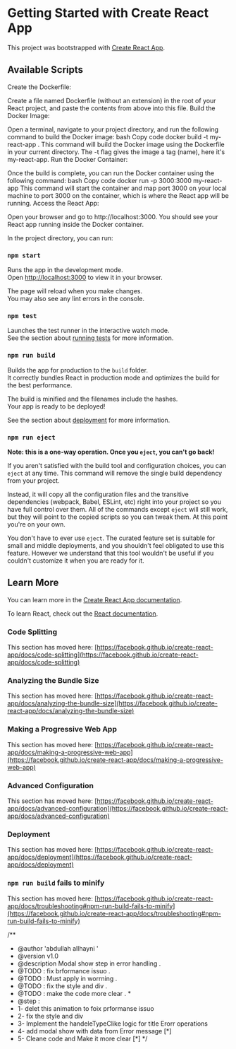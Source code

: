 # Getting Started with Create React App

This project was bootstrapped with [Create React App](https://github.com/facebook/create-react-app).

## Available Scripts

Create the Dockerfile:

Create a file named Dockerfile (without an extension) in the root of your React project, and paste the contents from above into this file.
Build the Docker Image:

Open a terminal, navigate to your project directory, and run the following command to build the Docker image:
bash
Copy code
docker build -t my-react-app .
This command will build the Docker image using the Dockerfile in your current directory. The -t flag gives the image a tag (name), here it's my-react-app.
Run the Docker Container:

Once the build is complete, you can run the Docker container using the following command:
bash
Copy code
docker run -p 3000:3000 my-react-app
This command will start the container and map port 3000 on your local machine to port 3000 on the container, which is where the React app will be running.
Access the React App:

Open your browser and go to http://localhost:3000. You should see your React app running inside the Docker container.


In the project directory, you can run:

### `npm start`

Runs the app in the development mode.\
Open [http://localhost:3000](http://localhost:3000) to view it in your browser.

The page will reload when you make changes.\
You may also see any lint errors in the console.

### `npm test`

Launches the test runner in the interactive watch mode.\
See the section about [running tests](https://facebook.github.io/create-react-app/docs/running-tests) for more information.

### `npm run build`

Builds the app for production to the `build` folder.\
It correctly bundles React in production mode and optimizes the build for the best performance.

The build is minified and the filenames include the hashes.\
Your app is ready to be deployed!

See the section about [deployment](https://facebook.github.io/create-react-app/docs/deployment) for more information.

### `npm run eject`

**Note: this is a one-way operation. Once you `eject`, you can't go back!**

If you aren't satisfied with the build tool and configuration choices, you can `eject` at any time. This command will remove the single build dependency from your project.

Instead, it will copy all the configuration files and the transitive dependencies (webpack, Babel, ESLint, etc) right into your project so you have full control over them. All of the commands except `eject` will still work, but they will point to the copied scripts so you can tweak them. At this point you're on your own.

You don't have to ever use `eject`. The curated feature set is suitable for small and middle deployments, and you shouldn't feel obligated to use this feature. However we understand that this tool wouldn't be useful if you couldn't customize it when you are ready for it.

## Learn More

You can learn more in the [Create React App documentation](https://facebook.github.io/create-react-app/docs/getting-started).

To learn React, check out the [React documentation](https://reactjs.org/).

### Code Splitting

This section has moved here: [https://facebook.github.io/create-react-app/docs/code-splitting](https://facebook.github.io/create-react-app/docs/code-splitting)

### Analyzing the Bundle Size

This section has moved here: [https://facebook.github.io/create-react-app/docs/analyzing-the-bundle-size](https://facebook.github.io/create-react-app/docs/analyzing-the-bundle-size)

### Making a Progressive Web App

This section has moved here: [https://facebook.github.io/create-react-app/docs/making-a-progressive-web-app](https://facebook.github.io/create-react-app/docs/making-a-progressive-web-app)

### Advanced Configuration

This section has moved here: [https://facebook.github.io/create-react-app/docs/advanced-configuration](https://facebook.github.io/create-react-app/docs/advanced-configuration)

### Deployment

This section has moved here: [https://facebook.github.io/create-react-app/docs/deployment](https://facebook.github.io/create-react-app/docs/deployment)

### `npm run build` fails to minify

This section has moved here: [https://facebook.github.io/create-react-app/docs/troubleshooting#npm-run-build-fails-to-minify](https://facebook.github.io/create-react-app/docs/troubleshooting#npm-run-build-fails-to-minify)




/**
 * @author 'abdullah allhayni  '
 * @version v1.0
 * @description Modal show step in error  handling .
 * @TODO : fix brformance issuo  .
 * @TODO : Must apply in worrning .
 * @TODO : fix the style and div .
 * @TODO : make the code more clear . *
 * @step :
 * 1- delet  this  animation to foix prformanse issuo
 * 2- fix the style and div
 * 3- Implement the handeleTypeClike logic for title Erorr operations
 * 4- add modal  show with data from Error  message [*]
 * 5- Cleane code  and Make it more clear [*]
 */
